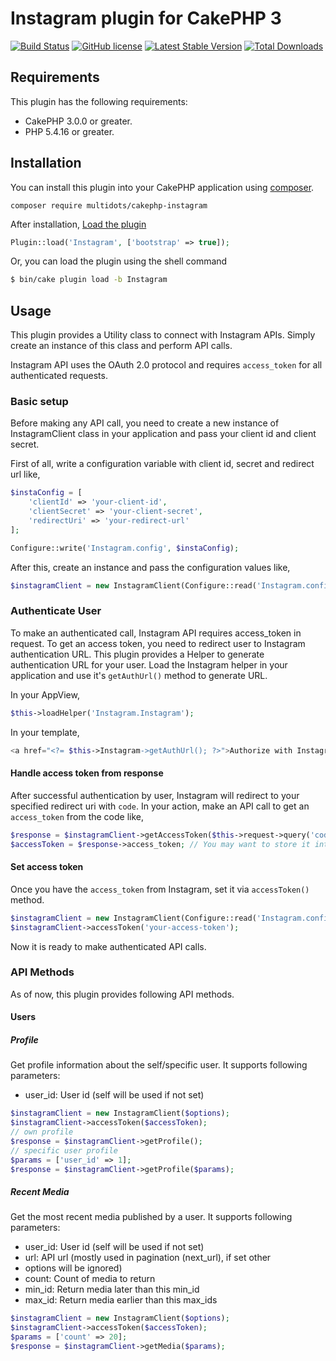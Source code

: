 # Instagram plugin for CakePHP 3

[![Build Status](https://travis-ci.org/multidots/cakephp-instagram.svg?branch=master)](https://travis-ci.org/multidots/cakephp-instagram)
[![GitHub license](https://img.shields.io/badge/license-MIT-blue.svg)](https://raw.githubusercontent.com/multidots/cakephp-rest-api/master/LICENSE)
[![Latest Stable Version](https://poser.pugx.org/multidots/cakephp-instagram/v/stable)](https://packagist.org/packages/multidots/cakephp-instagram)
[![Total Downloads](https://poser.pugx.org/multidots/cakephp-instagram/downloads)](https://packagist.org/packages/multidots/cakephp-instagram)
## Requirements

This plugin has the following requirements:

* CakePHP 3.0.0 or greater.
* PHP 5.4.16 or greater.

## Installation

You can install this plugin into your CakePHP application using [composer](http://getcomposer.org).

```
composer require multidots/cakephp-instagram
```

After installation, [Load the plugin](http://book.cakephp.org/3.0/en/plugins.html#loading-a-plugin)
```php
Plugin::load('Instagram', ['bootstrap' => true]);
```
Or, you can load the plugin using the shell command
```sh
$ bin/cake plugin load -b Instagram
```

## Usage

This plugin provides a Utility class to connect with Instagram APIs. Simply create an instance of this class and perform API calls.

Instagram API uses the OAuth 2.0 protocol and requires `access_token` for all authenticated requests.

### Basic setup
Before making any API call, you need to create a new instance of InstagramClient class in your application and pass your client id and client secret.

First of all, write a configuration variable with client id, secret and redirect url like,

```php
$instaConfig = [
	'clientId' => 'your-client-id',
	'clientSecret' => 'your-client-secret',
	'redirectUri' => 'your-redirect-url'
];

Configure::write('Instagram.config', $instaConfig);
```

After this, create an instance and pass the configuration values like,

```php
$instagramClient = new InstagramClient(Configure::read('Instagram.config'));
```

### Authenticate User

To make an authenticated call, Instagram API requires access_token in request. To get an access token, you need to redirect user to Instagram authentication URL.
This plugin provides a Helper to generate authentication URL for your user. Load the Instagram helper in your application and use it's `getAuthUrl()` method to generate URL.

In your AppView,
```php
$this->loadHelper('Instagram.Instagram');
```

In your template,
```php
<a href="<?= $this->Instagram->getAuthUrl(); ?>">Authorize with Instagram</a>
```

#### Handle access token from response
After successful authentication by user, Instagram will redirect to your specified redirect uri with `code`.
In your action, make an API call to get an `access_token` from the code like,

```php
$response = $instagramClient->getAccessToken($this->request->query('code'));
$accessToken = $response->access_token; // You may want to store it into database for future use
```

#### Set access token
Once you have the `access_token` from Instagram, set it via `accessToken()` method.
```php
$instagramClient = new InstagramClient(Configure::read('Instagram.config'));
$instagramClient->accessToken('your-access-token');
```
Now it is ready to make authenticated API calls.

### API Methods

As of now, this plugin provides following API methods.

#### Users
##### Profile
Get profile information about the self/specific user. It supports following parameters:

* user_id: User id (self will be used if not set)

```php
$instagramClient = new InstagramClient($options);
$instagramClient->accessToken($accessToken);
// own profile
$response = $instagramClient->getProfile();
// specific user profile
$params = ['user_id' => 1];
$response = $instagramClient->getProfile($params);
```
##### Recent Media
Get the most recent media published by a user. It supports following parameters:

* user_id: User id (self will be used if not set)
* url: API url (mostly used in pagination (next_url), if set other
* options will be ignored)
* count: Count of media to return
* min_id: Return media later than this min_id
* max_id: Return media earlier than this max_ids

```php
$instagramClient = new InstagramClient($options);
$instagramClient->accessToken($accessToken);
$params = ['count' => 20];
$response = $instagramClient->getMedia($params);
```
